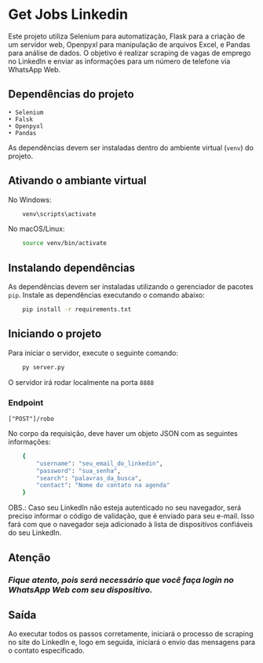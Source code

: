 # Get Jobs Linkedin

Este projeto utiliza Selenium para automatização, Flask para a criação de um servidor web, Openpyxl para manipulação de arquivos Excel, e Pandas para análise de dados. O objetivo é realizar scraping de vagas de emprego no LinkedIn e enviar as informações para um número de telefone via WhatsApp Web.

## Dependências do projeto
    • Selenium
    • Falsk
    • Openpyxl
    • Pandas
As dependências devem ser instaladas dentro do ambiente virtual (``venv``) do projeto.


## Ativando o ambiante virtual
No Windows:
```bash
    venv\scripts\activate
```

No macOS/Linux:
```bash
    source venv/bin/activate
```

## Instalando dependências
As dependências devem ser instaladas utilizando o gerenciador de pacotes ``pip``.
Instale as dependências executando o comando abaixo:

```bash
    pip install -r requirements.txt
```

## Iniciando o projeto

Para iniciar o servidor, execute o seguinte comando:

```bash
    py server.py
```

O servidor irá rodar localmente na porta ``8888``

### Endpoint

    ["POST"]/robo

No corpo da requisição, deve haver um objeto JSON com as seguintes informações:

```bash
    {
        "username": "seu_email_do_linkedin",
        "password": "sua_senha",
        "search": "palavras_da_busca",
        "contact": "Nome do contato na agenda"
    }
```

OBS.: Caso seu LinkedIn não esteja autenticado no seu navegador, será preciso informar o código de validação, que é enviado para seu e-mail. Isso fará com que o navegador seja adicionado à lista de dispositivos confiáveis do seu LinkedIn.

## Atenção
### *Fique atento, pois será necessário que você faça login no WhatsApp Web com seu dispositivo.*

## Saída
Ao executar todos os passos corretamente, iniciará o processo de scraping no site do LinkedIn e, logo em seguida, iniciará o envio das mensagens para o contato especificado.

